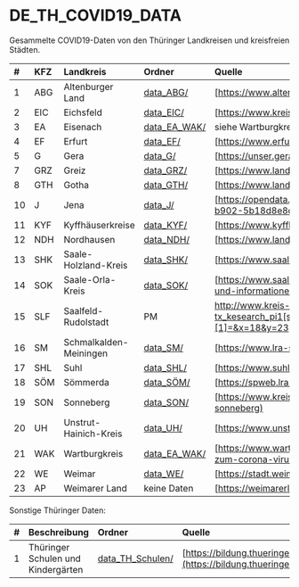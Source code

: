 # DE_TH_COVID19_DATA

Gesammelte COVID19-Daten von den Thüringer Landkreisen und kreisfreien Städten.

| #   | KFZ         | Landkreis              | Ordner                 | Quelle |
| :-- | :--         | :--                    | :--                    | :--    |
| 1   | ABG         | Altenburger Land       | [data_ABG/](data_ABG/) | [https://www.altenburgerland.de/sixcms/detail.php?&_nav_id1=2508&_lang=de&id=371691](https://www.altenburgerland.de/sixcms/detail.php?&_nav_id1=2508&_lang=de&id=371691)
| 2   | EIC         | Eichsfeld              | [data_EIC/](data_EIC/) | [https://www.kreis-eic.de/aktuelle-fallzahlen-im-landkreis-eichsfeld.html](https://www.kreis-eic.de/aktuelle-fallzahlen-im-landkreis-eichsfeld.html)
| 3   | EA          | Eisenach               | [data_EA_WAK/](data_EA_WAK/) | siehe Wartburgkreis
| 4   | EF          | Erfurt                 | [data_EF/](data_EF/)   | [https://www.erfurt.de/ef/de/service/aktuelles/topthemen/coronavirus/index.html](https://www.erfurt.de/ef/de/service/aktuelles/topthemen/coronavirus/index.html)
| 5   | G           | Gera                   | [data_G/](data_G/)     | [https://unser.gera.de/corona/](https://unser.gera.de/corona/)
| 7   | GRZ         | Greiz                  | [data_GRZ/](data_GRZ/) | [https://www.landkreis-greiz.de/landkreis-greiz/aktuell/nachrichten-details/corona-virus/fallzahlen/](https://www.landkreis-greiz.de/landkreis-greiz/aktuell/nachrichten-details/corona-virus/fallzahlen/)
| 8   | GTH         | Gotha                  | [data_GTH/](data_GTH/) | [https://www.landkreis-gotha.de](https://www.landkreis-gotha.de)
| 10  | J           | Jena                   | [data_J/](data_J/)     | [https://opendata.jena.de/dataset/corona-erkrankungen/resource/d3ba07b6-fb19-451b-b902-5b18d8e8cbad](https://opendata.jena.de/dataset/corona-erkrankungen/resource/d3ba07b6-fb19-451b-b902-5b18d8e8cbad)
| 11  | KYF         | Kyffhäuserkreise       | [data_KYF/](data_KYF/) | [https://www.kyffhaeuser.de/kyf/index.php/landkreis.html](https://www.kyffhaeuser.de/kyf/index.php/landkreis.html)
| 12  | NDH         | Nordhausen             | [data_NDH/](data_NDH/) | [https://www.landratsamt-nordhausen.de/informationen-coronavirus.html](https://www.landratsamt-nordhausen.de/informationen-coronavirus.html)
| 13  | SHK         | Saale-Holzland-Kreis   | [data_SHK/](data_SHK/) | [https://www.saaleholzlandkreis.de/corona-virus/uebersicht-fall-zahlen/](https://www.saaleholzlandkreis.de/corona-virus/uebersicht-fall-zahlen/)
| 14  | SOK         | Saale-Orla-Kreis       | [data_SOK/](data_SOK/) | [https://www.saale-orla-kreis.de/de/corona/aktuelle-mitteilungen-und-informationen-zur-corona-situation-im-saale-orla-kreis.html](https://www.saale-orla-kreis.de/de/corona/aktuelle-mitteilungen-und-informationen-zur-corona-situation-im-saale-orla-kreis.html)
| 15  | SLF         | Saalfeld-Rudolstadt    | PM                     | http://www.kreis-slf.de/suchergebnisse/?tx_kesearch_pi1[sword]=mit%20dem%20Virus%20infiziert&tx_kesearch_pi1[page]=1&tx_kesearch_pi1[resetFilters]=0&tx_kesearch_pi1[sortByField]=&tx_kesearch_pi1[sortByDir]=asc&tx_kesearch_pi1[filter][1]=&x=18&y=23
| 16  | SM          | Schmalkalden-Meiningen | [data_SM/](data_SM/)   | [https://www.lra-sm.de/?p=22632](https://www.lra-sm.de/?p=22632)
| 17  | SHL         | Suhl                   | [data_SHL/](data_SHL/) | [https://www.suhltrifft.de/content/blogsection/41/2246/](https://www.suhltrifft.de/content/blogsection/41/2246/)
| 18  | SÖM         | Sömmerda               | [data_SÖM/](data_SÖM/) | [https://spweb.lra-soemmerda.de/Seiten/Corona.aspx](https://spweb.lra-soemmerda.de/Seiten/Corona.aspx)
| 19  | SON         | Sonneberg              | [data_SON/](data_SON/) | [https://www.kreis-sonneberg.de/news/information-zum-infektionsgeschehen-im-landkreis-sonneberg](https://www.kreis-sonneberg.de/news/information-zum-infektionsgeschehen-im-landkreis-sonneberg)
| 20  | UH          | Unstrut-Hainich-Kreis  | [data_UH/](data_UH/)   | [https://www.unstrut-hainich-kreis.de/index.php/informationen-zum-neuartigen-coronavirus](https://www.unstrut-hainich-kreis.de/index.php/informationen-zum-neuartigen-coronavirus)
| 21  | WAK         | Wartburgkreis          | [data_EA_WAK/](data_EA_WAK/) | [https://www.wartburgkreis.de/leben-im-wartburgkreis/gesundheit/aktuelle-informationen-zum-corona-virus](https://www.wartburgkreis.de/leben-im-wartburgkreis/gesundheit/aktuelle-informationen-zum-corona-virus)
| 22  | WE          | Weimar                 | [data_WE/](data_WE/)   | [https://stadt.weimar.de/aktuell/coronavirus/](https://stadt.weimar.de/aktuell/coronavirus/)
| 23  | AP          | Weimarer Land          | keine Daten            | [https://weimarerland.de/landratsamt/index.html](https://weimarerland.de/landratsamt/index.html)

Sonstige Thüringer Daten:

| #   | Beschreibung                       | Ordner                               | Quelle |
| :-- | :--                                | :--                                  | :--    |
| 1   | Thüringer Schulen und Kindergärten | [data_TH_Schulen/](data_TH_Schulen/) | [https://bildung.thueringen.de/ministerium/coronavirus/](https://bildung.thueringen.de/ministerium/coronavirus/)
